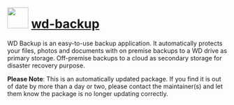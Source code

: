 # <img src="https://cdn.jsdelivr.net/gh/mkevenaar/chocolatey-packages@a00d45ff3710fc93838077c18b700835e4a0ff0e/icons/wd-backup.png" width="48" height="48"/> [wd-backup](https://community.chocolatey.org/packages/wd-backup)

WD Backup is an easy-to-use backup application. It automatically protects your files, photos and documents with on premise backups to a WD drive as primary storage. Off-premise backups to a cloud as secondary storage for disaster recovery purpose.

**Please Note**: This is an automatically updated package. If you find it is
out of date by more than a day or two, please contact the maintainer(s) and
let them know the package is no longer updating correctly.
